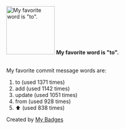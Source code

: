 <img src="https://github.com/my-badges/my-badges/blob/master/src/all-badges/favorite-word/favorite-word.png?raw=true" alt="My favorite word is &quot;to&quot;." title="My favorite word is &quot;to&quot;." width="128">
<strong>My favorite word is &quot;to&quot;.</strong>
<br><br>

My favorite commit message words are:

1. to (used 1371 times)
2. add (used 1142 times)
3. update (used 1051 times)
4. from (used 928 times)
5. :arrow_up: (used 838 times)


Created by <a href="https://github.com/my-badges/my-badges">My Badges</a>